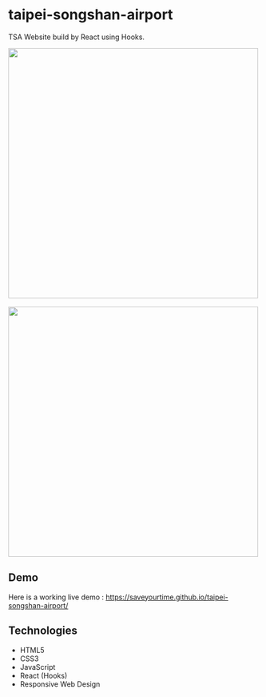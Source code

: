 # taipei-songshan-airport
TSA Website build by React using Hooks.

<img src="https://i.imgur.com/lxercVo.png" alt="" height="500" /> &nbsp;&nbsp;&nbsp;&nbsp;&nbsp; <img src="https://i.imgur.com/WHXuniT.png" alt="" height="500" />

## Demo

Here is a working live demo : https://saveyourtime.github.io/taipei-songshan-airport/

## Technologies

- HTML5
- CSS3
- JavaScript
- React (Hooks)
- Responsive Web Design
